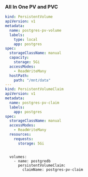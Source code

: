 ### All In One PV and PVC 

```yaml
kind: PersistentVolume
apiVersion: v1
metadata:
  name: postgres-pv-volume
  labels:
    type: local
    app: postgres
spec:
  storageClassName: manual
  capacity:
    storage: 5Gi
  accessModes:
    - ReadWriteMany
  hostPath:
    path: "/mnt/data"
---
kind: PersistentVolumeClaim
apiVersion: v1
metadata:
  name: postgres-pv-claim
  labels:
    app: postgres
spec:
  storageClassName: manual
  accessModes:
    - ReadWriteMany
  resources:
    requests:
      storage: 5Gi
      
```
      
      
      volumes:
        - name: postgredb
          persistentVolumeClaim:
            claimName: postgres-pv-claim
            
            
            
            
